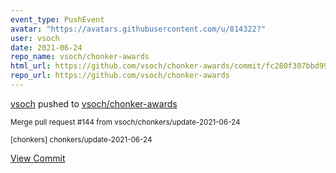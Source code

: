```yaml
---
event_type: PushEvent
avatar: "https://avatars.githubusercontent.com/u/814322?"
user: vsoch
date: 2021-06-24
repo_name: vsoch/chonker-awards
html_url: https://github.com/vsoch/chonker-awards/commit/fc280f307bbd9961b57c587ec4805e7b39c40004
repo_url: https://github.com/vsoch/chonker-awards
---
```


<a href='https://github.com/vsoch' target='_blank'>vsoch</a> pushed to <a href='https://github.com/vsoch/chonker-awards' target='_blank'>vsoch/chonker-awards</a>

<small>Merge pull request #144 from vsoch/chonkers/update-2021-06-24

[chonkers] chonkers/update-2021-06-24</small>

<a href='https://github.com/vsoch/chonker-awards/commit/fc280f307bbd9961b57c587ec4805e7b39c40004' target='_blank'>View Commit</a>